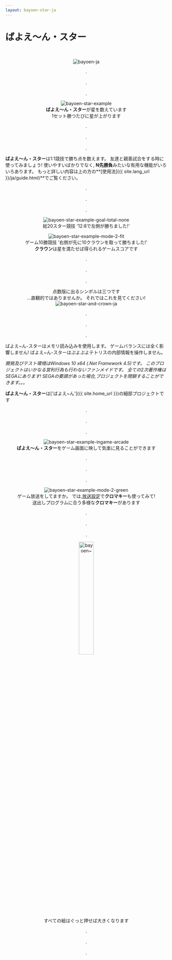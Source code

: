 ```yaml
---
layout: bayoen-star-ja
---
```


# ばよえ〜ん・スター

<br/>
<p align="center">
    <img src="{{ site.lang_url }}/res/bayoen-ja.png" class="box" alt="bayoen-ja"/>
</p>

<p align="center">
.<br/><br/>
.<br/><br/>
.
</p>

<p align="center">
    <img src="{{ site.lang_url }}/res/bayoen-star-example.png" class="shadow-box" alt="bayoen-star-example"/>
    <br/><span><strong>ばよえ〜ん・スター</strong>が星を数えています</span>
    <br/><span>1セット勝つたびに星が上がります</span>
</p>

<p align="center">
.<br/><br/>
.<br/><br/>
.
</p>

**ばよえ〜ん・スター**は1:1競技で勝ち点を数えます。
友達と親善試合をする時に使ってみましょう!
使いやすいばかりでなく, **N先勝負**みたいな有用な機能がいろいろあります。
もっと詳しい内容は上の方の**[使用法]({{ site.lang_url }}/ja/guide.html)**でご覧ください。

<p align="center">
.<br/><br/>
.<br/><br/>
.
</p>

<p align="center">
    <img src="{{ site.lang_url }}/res/bayoen-star-example-goal-total-none.png" class="shadow-box" alt="bayoen-star-example-goal-total-none"/>
    <br/><span>総20スター競技 '12:8で左側が勝ちました!'</span>
</p>

<p align="center">
    <img src="{{ site.lang_url }}/res/bayoen-star-example-mode-2-fit.png" class="shadow-box" alt="bayoen-star-example-mode-2-fit"/>
    <br/><span>ゲーム10勝競技 '右側が先に10クラウンを取って勝ちました!'</span>
    <br/><span><strong>クラウン</strong>は星を満たせば得られるゲームスコアです</span>
</p>

<p align="center">
.<br/><br/>
.<br/><br/>
.
</p>

<p align="center">
    <span>点数版に出るシンボルは三つです</span>
    <br/><span>...直観的ではありませんか。 それではこれを見てください!</span>
    <br/><img src="{{ site.lang_url }}/res/bayoen-star-and-crown-ja.png" class="box" alt="bayoen-star-and-crown-ja"/>
</p>

<p align="center">
.<br/><br/>
.<br/><br/>
.
</p>

ばよえ~ん-スターはメモリ読み込みを使用します。 ゲームバランスには全く影響しません!
ばよえ~ん-スターはぷよぷよテトリスの内部情報を操作しません。

_開発及びテスト環境はWindows 10 x64 (.Net Framework 4.5)です。 このプロジェクトはいかなる営利行為も行わないファンメイドです。 全ての2次著作権はSEGAにあります!  SEGAの要請があった場合,プロジェクトを閉鎖することができます。。。_

**ばよえ〜ん・スター**は['ばよえ~ん']({{ site.home_url }})の細部プロジェクトです

<p align="center">
.<br/><br/>
.<br/><br/>
.
</p>

<p align="center">
    <img src="{{ site.lang_url }}/res/bayoen-star-example-ingame-arcade.png" class="shadow-box" alt="bayoen-star-example-ingame-arcade"/>
    <br/><span><strong>ばよえ〜ん・スター</strong>をゲーム画面に映して気楽に見ることができます</span>
</p>

<p align="center">
.<br/><br/>
.<br/><br/>
.
</p>

<p align="center">
    <img src="{{ site.lang_url }}/res/bayoen-star-example-mode-2-green.png" class="shadow-box" alt="bayoen-star-example-mode-2-green"/>
    <br/><span>ゲーム放送をしてますか。 では,<a href="{{ site.lang_url }}/ja/streaming.html">放送設定</a>で<strong>クロマキー</strong>も使ってみて!</span>
    <br/><span>送出しプログラムに合う多様な<strong>クロマキー</strong>があります</span>
</p>

<p align="center">
.<br/><br/>
.<br/><br/>
.
</p>

<p align="center">
   <img src="{{ site.lang_url }}/res/dailycarbuncle_kirbuncle.png" class="box" width="30%" alt="bayoen~"/>
    <br/><span>すべての絵はぐっと押せば大きくなります</span>
</p>

<p align="center">
.<br/><br/>
.<br/><br/>
.
</p>

